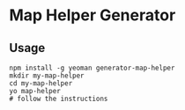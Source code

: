 # Map Helper Generator

## Usage

    npm install -g yeoman generator-map-helper
    mkdir my-map-helper
    cd my-map-helper
    yo map-helper
    # follow the instructions
